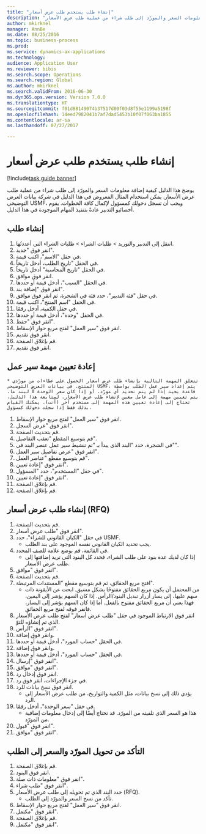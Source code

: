 ```yaml
--- 
title: "إنشاء طلب يستخدم طلب عرض أسعار"
description: "يوضح هذا الدليل كيفية إضافة معلومات السعر والمورّد إلى طلب شراء من عملية طلب عرض الأسعار."
author: mkirknel
manager: AnnBe
ms.date: 08/25/2016
ms.topic: business-process
ms.prod: 
ms.service: dynamics-ax-applications
ms.technology: 
audience: Application User
ms.reviewer: bibis
ms.search.scope: Operations
ms.search.region: Global
ms.author: mkirknel
ms.search.validFrom: 2016-06-30
ms.dyn365.ops.version: Version 7.0.0
ms.translationtype: HT
ms.sourcegitcommit: f01d88149074b37517d00f03d8f55e1199a5198f
ms.openlocfilehash: 14eed7982041b7af7dad5453b10f07f063ba1855
ms.contentlocale: ar-sa
ms.lasthandoff: 07/27/2017

---
```

# <a name="create-a-requisition-that-uses-an-rfq"></a>إنشاء طلب يستخدم طلب عرض أسعار

[!include[task guide banner](../../includes/task-guide-banner.md)]

يوضح هذا الدليل كيفية إضافة معلومات السعر والمورّد إلى طلب شراء من عملية طلب عرض الأسعار. يمكن استخدام المثال المعروض في هذا الدليل في شركة بيانات العرض التوضيحي USMF، ويجب أن تسجل دخولك كمسؤول لإكمال كافة الخطوات. يقوم أخصائيو التدبير عادةً بتنفيذ المهام الموجودة في هذا الدليل.


## <a name="create-a-requisition"></a>إنشاء طلب
1. انتقل إلى التدبير والتوريد > طلبات الشراء > طلبات الشراء التي أعددتُها.
2. انقر فوق "جديد".
3. في حقل "الاسم"، اكتب قيمة.
4. في الحقل "تاريخ الطلب، أدخل تاريخاً.
5. في الحقل "تاريخ المحاسبة" أدخل تاريخاً.
6. انقر فوق موافق.
7. في الحقل "السبب"، أدخل قيمة أو حددها.
8. انقر فوق "إضافة بند".
9. في حقل "فئة التدبير"، حدد فئة في الشجرة، ثم انقر فوق موافق.
10. في الحقل "اسم المنتج"، اكتب قيمة.
11. في حقل الكمية، أدخل رقمًا.
12. في الحقل "وحدة"، أدخل قيمة أو حددها.
13. انقر فوق "حفظ".
14. انقر فوق "سير العمل" لفتح مربع حوار الإسقاط‬.
15. انقر فوق تقديم.
16. قم بإغلاق الصفحة.
17. انقر فوق تقديم.

## <a name="reassign-a-workflow-task"></a>إعادة تعيين مهمة سير عمل
    * تتعلق المهمة التالية بإنشاء طلب عرض أسعار الحصول على عطاءات من مورّدي المنتج. في بيانات العرض التوضيحي USMF، يتم إعداد سير عمل الطلب بواسطة قاعدة بحيث إذا لم يتم تحديد أي مورّد، أو إذا كان سعر الوحدة 0 لبند ما، يتم تعيين مهمة إلى عامل معين لإنشاء طلب عرض الأسعار. لمتابعة هذا الدليل، تحتاج إلى إعادة تعيين هذه المهمة إلى مستخدم آخر (أنت). يمكنك القيام بذلك فقط إذا سجلت دخولك كمسؤول.  
1. انقر فوق "سير العمل" لفتح مربع حوار الإسقاط‬.
2. انقر فوق "عرض السجل".
3. قم بتحديث الصفحة.
4. قم بتوسيع المقطع "تعقب التفاصيل‬".
5. في الشجرة، حدد "البند الذي يبدأ بـ "تم تنشيط سير عمل عنصر البند في"".
6. انقر فوق "عرض تفاصيل سير العمل".
7. قم بتوسيع مقطع "عناصر العمل".
8. انقر فوق "إعادة تعيين".
9. في حقل "المستخدم"، حدد "المسؤول".
10. انقر فوق "إعادة تعيين".
11. قم بإغلاق الصفحة.
12. قم بإغلاق الصفحة.

## <a name="create-an-rfq"></a>إنشاء طلب عرض أسعار (RFQ)
1. قم بتحديث الصفحة.
2. انقر فوق "طلب عرض أسعار".
3. في حقل "الكيان القانوني للشراء"، حدد USMF.
    * يجب تحديد الكيان القانوني نفسه الموجود على بند الطلب.  
4. في القائمة، قم بوضع علامة للصف المحدد.
    * إذا كان لديك عدة بنود على طلب الشراء، فحدد كل البنود التي تريد إضافتها إلى طلب عرض الأسعار.  
5. انقر فوق "موافق".
6. قم بتحديث الصفحة.
7. افتح مربع الحقائق، ثم قم بتوسيع مقطع "المستندات المرتبطة".
    * من المحتمل أن يكون مربع الحقائق مفتوحًا بشكل مسبق. ابحث عن الأيقونة ذات سهم عليها، إلى يسار أزرار تبديل البنود/الرأس. إذا كان السهم يؤشر إلى اليمين، فهذا يعني أن مربع الحقائق مفتوح بالفعل. أما إذا كان السهم يؤشر إلى اليسار، فانقر فوقه لفتح مربع الحقائق.  
8. انقر فوق الارتباط الموجود في حقل "طلب عرض أسعار" لفتح طلب عرض الأسعار الذي تم إنشاؤه للتوّ.
9. انقر فوق "الرأس".
10. وانقر فوق إضافة.
11. في الحقل "حساب المورد"، أدخل قيمة أو حددها.
12. وانقر فوق إضافة.
13. في الحقل "حساب المورد"، أدخل قيمة أو حددها.
14. انقر فوق "إرسال".
15. انقر فوق "موافق".
16. انقر فوق إدخال رد.
17. في جزء الإجراءات، انقر فوق رد.
18. انقر فوق نسخ بيانات للرد.
    * يؤدي ذلك إلى نسخ بيانات، مثل الكمية والتواريخ، من طلب عرض الأسعار إلى الرد.  
19. في حقل "سعر الوحدة"، أدخل رقمًا.
    * هذا هو السعر الذي تلقيته من المورّد. قد تحتاج أيضًا إلى إدخال معلومات إضافية من المورّد.  
20. انقر فوق "قبول".
21. انقر فوق "موافق".

## <a name="verify-that-vendor-and-price-have-been-transferred-to-the-requisition"></a>التأكد من تحويل المورّد والسعر إلى الطلب
1. قم بإغلاق الصفحة.
2. انقر فوق البنود.
3. انقر فوق "معلومات ذات صلة".
4. انقر فوق "طلب شراء".
5. حدد البند الذي تم تحويله إلى طلب عرض الأسعار (RFQ).
    * تأكد من نسخ السعر والمورّد إلى الطلب.  
6. انقر فوق "سير العمل" لفتح مربع حوار الإسقاط‬.
7. انقر فوق "مكتمل".
8. قم بإغلاق الصفحة.
9. انقر فوق "مكتمل".



